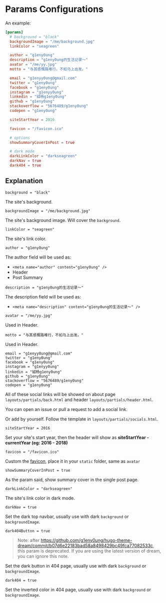 # Params Configurations

An example:

```toml
[params]
  # background = "black"
  backgroundImage = "/me/background.jpg"
  linkColor = "seagreen"

  author = "g1eny0ung"
  description = "g1eny0ung的生活记录～"
  avatar = "/me/yy.jpg"
  motto = "与其感慨路难行，不如马上出发。"

  email = "g1enyy0ung@gmail.com"
  twitter = "g1eny0ung"
  facebook = "g1eny0ung"
  instagram = "g1enyy0ung"
  linkedin = "钺杨g1eny0ung"
  github = "g1eny0ung"
  stackoverflow = "5676489/g1eny0ung"
  codepen = "g1eny0ung"

  siteStartYear = 2016

  favicon = "/favicon.ico"

  # options
  showSummaryCoverInPost = true

  # dark mode
  darkLinkColor = "darkseagreen"
  darkNav = true
  dark404 = true
```

## Explanation

`background = "black"`

The site's background.

`backgroundImage = "/me/background.jpg"`

The site's background image. Will cover the `background`.

`linkColor = "seagreen"`

The site's link color.

`author = "g1eny0ung"`

The author field will be used as:

- `<meta name="author" content="g1eny0ung" />`
- Header
- Post Summary

`description = "g1eny0ung的生活记录～"`

The description field will be used as:

- `<meta name="description" content="g1eny0ung的生活记录～" />`

`avatar = "/me/yy.jpg"`

Used in Header.

`motto = "与其感慨路难行，不如马上出发。"`

Used in Header.

`email = "g1enyy0ung@gmail.com"`<br />
`twitter = "g1eny0ung"`<br />
`facebook = "g1eny0ung"`<br />
`instagram = "g1enyy0ung"`<br />
`linkedin = "钺杨g1eny0ung"`<br />
`github = "g1eny0ung"`<br />
`stackoverflow = "5676489/g1eny0ung"`<br />
`codepen = "g1eny0ung"`

All of these social links will be showed on about page `layouts/partials/back.html` and header `layouts/partials/header.html`.

You can open an issue or pull a request to add a social link.

Or add by yourself. Follow the template in `layouts/partials/socials.html`.

`siteStartYear = 2016`

Set your site's start year, then the header will show as **siteStartYear - currentYear (eg: 2016 - 2018)**

`favicon = "/favicon.ico"`

Custom the [favicon](https://en.wikipedia.org/wiki/Favicon), place it in your `static` folder, same as `avatar`

`showSummaryCoverInPost = true`

As the param said, show summary cover in the single post page.

`darkLinkColor = "darkseagreen"`

The site's link color in dark mode.

`darkNav = true`

Set the dark top navbar, usually use with dark `background` or `backgroundImage`.

`dark404Button = true`

> Note: after <https://github.com/g1eny0ung/hugo-theme-dream/commit/b07d6e22183bad58a8498429bc49fca77082533c>, this param is deprecated. If you are using the latest version of dream, you can ignore this note.

Set the dark button in 404 page, usually use with dark `background` or `backgroundImage`.

`dark404 = true`

Set the inverted color in 404 page, usually use with dark `background` or `backgroundImage`.
